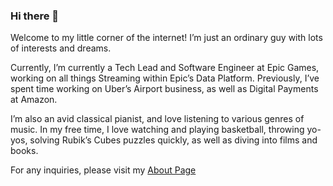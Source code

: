 ### Hi there 👋

Welcome to my little corner of the internet! I’m just an ordinary guy with lots of interests and dreams.

Currently, I’m currently a Tech Lead and Software Engineer at Epic Games, working on all things Streaming within Epic’s Data Platform. Previously, I’ve spent time working on Uber’s Airport business, as well as Digital Payments at Amazon.

I’m also an avid classical pianist, and love listening to various genres of music. In my free time, I love watching and playing basketball, throwing yo-yos, solving Rubik’s Cubes puzzles quickly, as well as diving into films and books.

For any inquiries, please visit my [About Page](https://jessezhao.com/about/)
